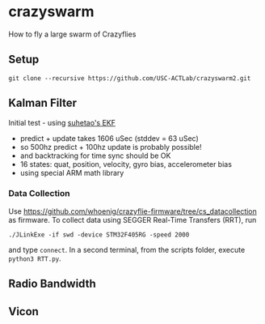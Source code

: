 # crazyswarm
How to fly a large swarm of Crazyflies

## Setup

```
git clone --recursive https://github.com/USC-ACTLab/crazyswarm2.git
```

## Kalman Filter
Initial test - using [suhetao's EKF](https://github.com/suhetao/stm32f4_mpu9250)

- predict + update takes 1606 uSec (stddev = 63 uSec)
- so 500hz predict + 100hz update is probably possible!
- and backtracking for time sync should be OK
- 16 states: quat, position, velocity, gyro bias, accelerometer bias
- using special ARM math library

### Data Collection

Use https://github.com/whoenig/crazyflie-firmware/tree/cs_datacollection as firmware.
To collect data using SEGGER Real-Time Transfers (RRT), run

```
./JLinkExe -if swd -device STM32F405RG -speed 2000
```

and type `connect`. In a second terminal, from the scripts folder, execute `python3 RTT.py`.

## Radio Bandwidth

## Vicon

